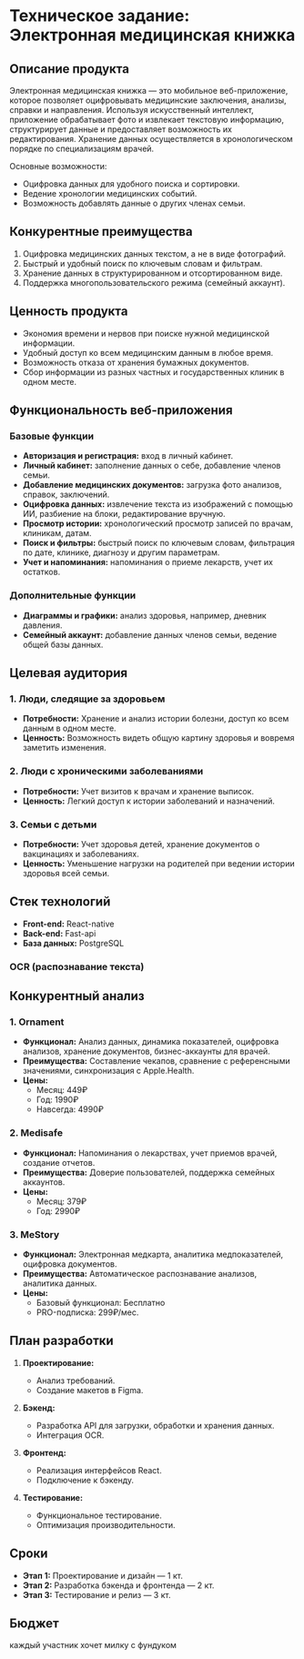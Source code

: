 # Техническое задание: Электронная медицинская книжка

## Описание продукта
Электронная медицинская книжка — это мобильное веб-приложение, которое позволяет оцифровывать медицинские заключения, анализы, справки и направления. Используя искусственный интеллект, приложение обрабатывает фото и извлекает текстовую информацию, структурирует данные и предоставляет возможность их редактирования. Хранение данных осуществляется в хронологическом порядке по специализациям врачей.  

Основные возможности:  
- Оцифровка данных для удобного поиска и сортировки.  
- Ведение хронологии медицинских событий.  
- Возможность добавлять данные о других членах семьи.  

## Конкурентные преимущества
1. Оцифровка медицинских данных текстом, а не в виде фотографий.  
2. Быстрый и удобный поиск по ключевым словам и фильтрам.  
3. Хранение данных в структурированном и отсортированном виде.  
4. Поддержка многопользовательского режима (семейный аккаунт).  

## Ценность продукта
- Экономия времени и нервов при поиске нужной медицинской информации.  
- Удобный доступ ко всем медицинским данным в любое время.  
- Возможность отказа от хранения бумажных документов.  
- Сбор информации из разных частных и государственных клиник в одном месте.  

## Функциональность веб-приложения

### Базовые функции
- **Авторизация и регистрация:** вход в личный кабинет.  
- **Личный кабинет:** заполнение данных о себе, добавление членов семьи.  
- **Добавление медицинских документов:** загрузка фото анализов, справок, заключений.  
- **Оцифровка данных:** извлечение текста из изображений с помощью ИИ, разбиение на блоки, редактирование вручную.  
- **Просмотр истории:** хронологический просмотр записей по врачам, клиникам, датам.  
- **Поиск и фильтры:** быстрый поиск по ключевым словам, фильтрация по дате, клинике, диагнозу и другим параметрам.  
- **Учет и напоминания:** напоминания о приеме лекарств, учет их остатков.  

### Дополнительные функции
- **Диаграммы и графики:** анализ здоровья, например, дневник давления.  
- **Семейный аккаунт:** добавление данных членов семьи, ведение общей базы данных.  

## Целевая аудитория

### 1. Люди, следящие за здоровьем
- **Потребности:** Хранение и анализ истории болезни, доступ ко всем данным в одном месте.  
- **Ценность:** Возможность видеть общую картину здоровья и вовремя заметить изменения.  

### 2. Люди с хроническими заболеваниями
- **Потребности:** Учет визитов к врачам и хранение выписок.  
- **Ценность:** Легкий доступ к истории заболеваний и назначений.  

### 3. Семьи с детьми
- **Потребности:** Учет здоровья детей, хранение документов о вакцинациях и заболеваниях.  
- **Ценность:** Уменьшение нагрузки на родителей при ведении истории здоровья всей семьи.  

## Стек технологий

- **Front-end:** React-native  
- **Back-end:** Fast-api  
- **База данных:** PostgreSQL  

### OCR (распознавание текста)

## Конкурентный анализ

### 1. Ornament
- **Функционал:** Анализ данных, динамика показателей, оцифровка анализов, хранение документов, бизнес-аккаунты для врачей.  
- **Преимущества:** Составление чекапов, сравнение с референсными значениями, синхронизация с Apple.Health.  
- **Цены:**  
  - Месяц: 449₽  
  - Год: 1990₽  
  - Навсегда: 4990₽  

### 2. Medisafe
- **Функционал:** Напоминания о лекарствах, учет приемов врачей, создание отчетов.  
- **Преимущества:** Доверие пользователей, поддержка семейных аккаунтов.  
- **Цены:**  
  - Месяц: 379₽  
  - Год: 2990₽  

### 3. MeStory
- **Функционал:** Электронная медкарта, аналитика медпоказателей, оцифровка документов.  
- **Преимущества:** Автоматическое распознавание анализов, аналитика данных.  
- **Цены:**  
  - Базовый функционал: Бесплатно  
  - PRO-подписка: 299₽/мес.  

## План разработки

1. **Проектирование:**  
   - Анализ требований.  
   - Создание макетов в Figma.  

2. **Бэкенд:**  
   - Разработка API для загрузки, обработки и хранения данных.  
   - Интеграция OCR.  

3. **Фронтенд:**  
   - Реализация интерфейсов React.  
   - Подключение к бэкенду.  

4. **Тестирование:**  
   - Функциональное тестирование.  
   - Оптимизация производительности.  


## Сроки
- **Этап 1:** Проектирование и дизайн — 1 кт.  
- **Этап 2:** Разработка бэкенда и фронтенда — 2 кт.  
- **Этап 3:** Тестирование и релиз — 3 кт.  

## Бюджет
каждый участник хочет милку с фундуком
